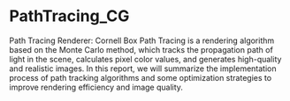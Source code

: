 # PathTracing_CG
Path Tracing Renderer: Cornell Box
Path Tracing is a rendering algorithm based on the Monte Carlo method, which tracks the propagation path of light in the scene, calculates pixel color values, and generates high-quality and realistic images. In this report, we will summarize the implementation process of path tracking algorithms and some optimization strategies to improve rendering efficiency and image quality.
